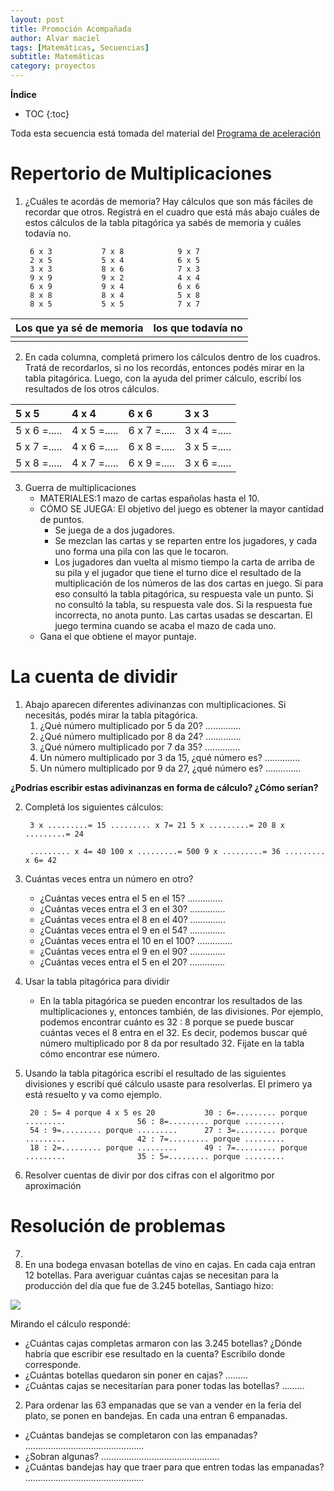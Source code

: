 ```yaml
---
layout: post
title: Promoción Acompañada 
author: Alvar maciel
tags: [Matemáticas, Secuencias]
subtitle: Matemáticas 
category: proyectos
---
```



**Índice**

* TOC
{:toc}


Toda esta secuencia está tomada del material del [Programa de aceleración](http://programaaceleracion.blogspot.com.ar)

# Repertorio de Multiplicaciones
1. ¿Cuáles te acordás de memoria? Hay cálculos que son más fáciles de recordar que otros. Registrá en el cuadro que está más abajo cuáles de estos cálculos de la tabla pitagórica ya sabés de memoria y cuáles todavía no.

		6 x 3           7 x 8            9 x 7
		2 x 5           5 x 4            6 x 5
		3 x 3           8 x 6            7 x 3
		9 x 9           9 x 2            4 x 4
		6 x 9           9 x 4            6 x 6
		8 x 8           8 x 4            5 x 8
		8 x 5           5 x 5            7 x 7

|Los que ya sé de memoria|los que todavía no|
|:--:|:--:|
|||

2. En cada columna, completá primero los cálculos dentro de los cuadros. Tratá de recordarlos, si no los recordás, entonces podés mirar en la tabla pitagórica. Luego, con la ayuda del primer cálculo, escribí los resultados de los otros cálculos.

|5 x 5|4 x 4|6 x 6|3 x 3|
|:----|:----|:----|:----|
|5 x 6 =.....|4 x 5 =.....|6 x 7 =.....|3 x 4 =.....|
|5 x 7 =.....|4 x 6 =.....|6 x 8 =.....|3 x 5 =.....|
|5 x 8 =.....|4 x 7 =.....|6 x 9 =.....|3 x 6 =.....|

3. Guerra de multiplicaciones
   - MATERIALES:1 mazo de cartas españolas hasta el 10.
   - CÓMO SE JUEGA: El objetivo del juego es obtener la mayor cantidad de puntos.
	 - Se juega de a dos jugadores.
	 - Se mezclan las cartas y se reparten entre los jugadores, y cada uno forma una pila con las que le tocaron.
	 - Los jugadores dan vuelta al mismo tiempo la carta de arriba de su pila y el jugador que tiene el turno dice el resultado de la multiplicación de los números de las dos cartas en juego. Si para eso consultó la tabla pitagórica, su respuesta vale un punto. Si no consultó la tabla, su respuesta vale dos. Si la respuesta fue incorrecta, no anota punto. Las cartas usadas se descartan. El juego termina cuando se acaba el mazo de cada uno.
	- Gana el que obtiene el mayor puntaje.

# La cuenta de dividir

1. Abajo aparecen diferentes adivinanzas con multiplicaciones. Si necesitás, podés mirar la tabla pitagórica.
   1. ¿Qué número multiplicado por 5 da 20? ..............
   2. ¿Qué número multiplicado por 8 da 24? ..............
   3. ¿Qué número multiplicado por 7 da 35? ..............
   4. Un número multiplicado por 3 da 15, ¿qué número es? ..............
   5. Un número multiplicado por 9 da 27, ¿qué número es? ..............

**¿Podrías escribir estas adivinanzas en forma de cálculo? ¿Cómo serían?**

2. Completá los siguientes cálculos:

		3 x .........= 15 ......... x 7= 21 5 x .........= 20 8 x .........= 24
		
		......... x 4= 40 100 x .........= 500 9 x .........= 36 ......... x 6= 42
3. Cuántas veces entra un número en otro?
   - ¿Cuántas veces entra el 5 en el 15? ..............
   - ¿Cuántas veces entra el 3 en el 30? ..............
   - ¿Cuántas veces entra el 8 en el 40? ..............
   - ¿Cuántas veces entra el 9 en el 54? ..............
   - ¿Cuántas veces entra el 10 en el 100? ..............
   - ¿Cuántas veces entra el 9 en el 90? ..............
   - ¿Cuántas veces entra el 5 en el 20? ..............

4. Usar la tabla pitagórica para dividir
   - En la tabla pitagórica se pueden encontrar los resultados de las multiplicaciones y, entonces también, de las divisiones. Por ejemplo, podemos encontrar cuánto es 32 : 8 porque se puede buscar cuántas veces el 8 entra en el 32. Es decir, podemos buscar qué número multiplicado por 8 da por resultado 32. Fijate en la tabla cómo encontrar ese número.
5. Usando la tabla pitagórica escribí el resultado de las siguientes divisiones y escribí qué cálculo usaste para resolverlas. El primero ya está resuelto y va como ejemplo.

		20 : 5= 4 porque 4 x 5 es 20           30 : 6=......... porque .........                56 : 8=......... porque .........
		54 : 9=......... porque .........      27 : 3=......... porque .........                42 : 7=......... porque .........
		18 : 2=......... porque .........      49 : 7=......... porque .........                35 : 5=......... porque .........
6. Resolver cuentas de divir por dos cifras con el algoritmo por aproximación

# Resolución de problemas
7. 
1. En una bodega envasan botellas de vino en cajas. En cada caja entran 12 botellas. Para averiguar cuántas cajas se necesitan para la producción del día que fue de 3.245 botellas, Santiago hizo:


![]({{site.url}}{{site.baseurl}}/assets/Mate/CuentaDividir1.png)

Mirando el cálculo respondé:

- ¿Cuántas cajas completas armaron con las 3.245 botellas? ¿Dónde habría que escribir ese resultado en la cuenta? Escribilo donde corresponde.
- ¿Cuántas botellas quedaron sin poner en cajas? .........
- ¿Cuántas cajas se necesitarían para poner todas las botellas? .........

2. Para ordenar las 63 empanadas que se van a vender en la feria del plato, se ponen en bandejas. En cada una entran 6 empanadas.
- ¿Cuántas bandejas se completaron con las empanadas? ...............................................
- ¿Sobran algunas? ...............................................
- ¿Cuántas bandejas hay que traer para que entren todas las empanadas? ...............................................


